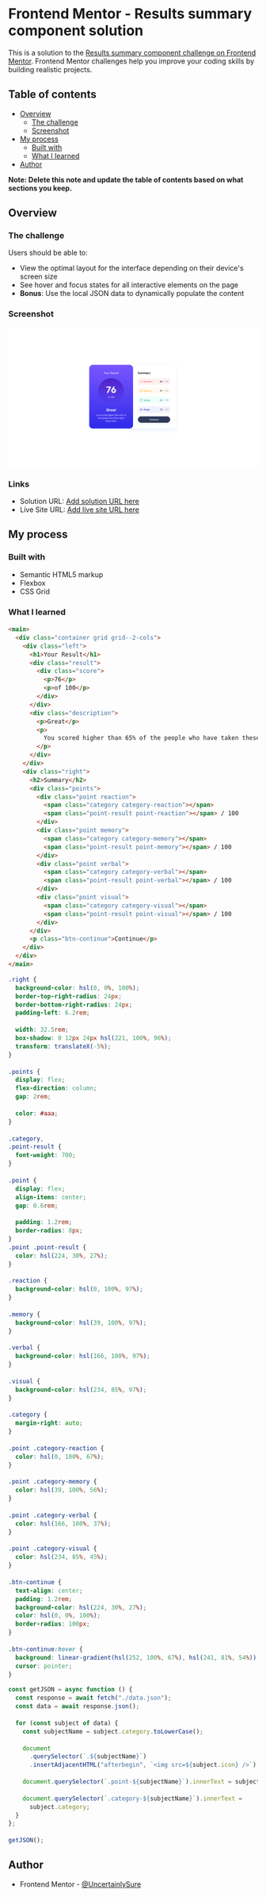 # Frontend Mentor - Results summary component solution

This is a solution to the [Results summary component challenge on Frontend Mentor](https://www.frontendmentor.io/challenges/results-summary-component-CE_K6s0maV). Frontend Mentor challenges help you improve your coding skills by building realistic projects.

## Table of contents

- [Overview](#overview)
  - [The challenge](#the-challenge)
  - [Screenshot](#screenshot)
- [My process](#my-process)
  - [Built with](#built-with)
  - [What I learned](#what-i-learned)
- [Author](#author)

**Note: Delete this note and update the table of contents based on what sections you keep.**

## Overview

### The challenge

Users should be able to:

- View the optimal layout for the interface depending on their device's screen size
- See hover and focus states for all interactive elements on the page
- **Bonus**: Use the local JSON data to dynamically populate the content

### Screenshot

![](result-summary-component-image.png)

### Links

- Solution URL: [Add solution URL here](https://your-solution-url.com)
- Live Site URL: [Add live site URL here](https://your-live-site-url.com)

## My process

### Built with

- Semantic HTML5 markup
- Flexbox
- CSS Grid

### What I learned

```html
<main>
  <div class="container grid grid--2-cols">
    <div class="left">
      <h1>Your Result</h1>
      <div class="result">
        <div class="score">
          <p>76</p>
          <p>of 100</p>
        </div>
      </div>
      <div class="description">
        <p>Great</p>
        <p>
          You scored higher than 65% of the people who have taken these tests.
        </p>
      </div>
    </div>
    <div class="right">
      <h2>Summary</h2>
      <div class="points">
        <div class="point reaction">
          <span class="category category-reaction"></span>
          <span class="point-result point-reaction"></span> / 100
        </div>
        <div class="point memory">
          <span class="category category-memory"></span>
          <span class="point-result point-memory"></span> / 100
        </div>
        <div class="point verbal">
          <span class="category category-verbal"></span>
          <span class="point-result point-verbal"></span> / 100
        </div>
        <div class="point visual">
          <span class="category category-visual"></span>
          <span class="point-result point-visual"></span> / 100
        </div>
      </div>
      <p class="btn-continue">Continue</p>
    </div>
  </div>
</main>
```

```css
.right {
  background-color: hsl(0, 0%, 100%);
  border-top-right-radius: 24px;
  border-bottom-right-radius: 24px;
  padding-left: 6.2rem;

  width: 32.5rem;
  box-shadow: 0 12px 24px hsl(221, 100%, 96%);
  transform: translateX(-5%);
}

.points {
  display: flex;
  flex-direction: column;
  gap: 2rem;

  color: #aaa;
}

.category,
.point-result {
  font-weight: 700;
}

.point {
  display: flex;
  align-items: center;
  gap: 0.6rem;

  padding: 1.2rem;
  border-radius: 8px;
}
.point .point-result {
  color: hsl(224, 30%, 27%);
}

.reaction {
  background-color: hsl(0, 100%, 97%);
}

.memory {
  background-color: hsl(39, 100%, 97%);
}

.verbal {
  background-color: hsl(166, 100%, 97%);
}

.visual {
  background-color: hsl(234, 85%, 97%);
}

.category {
  margin-right: auto;
}

.point .category-reaction {
  color: hsl(0, 100%, 67%);
}

.point .category-memory {
  color: hsl(39, 100%, 56%);
}

.point .category-verbal {
  color: hsl(166, 100%, 37%);
}

.point .category-visual {
  color: hsl(234, 85%, 45%);
}

.btn-continue {
  text-align: center;
  padding: 1.2rem;
  background-color: hsl(224, 30%, 27%);
  color: hsl(0, 0%, 100%);
  border-radius: 100px;
}

.btn-continue:hover {
  background: linear-gradient(hsl(252, 100%, 67%), hsl(241, 81%, 54%));
  cursor: pointer;
}
```

```js
const getJSON = async function () {
  const response = await fetch("./data.json");
  const data = await response.json();

  for (const subject of data) {
    const subjectName = subject.category.toLowerCase();

    document
      .querySelector(`.${subjectName}`)
      .insertAdjacentHTML("afterbegin", `<img src=${subject.icon} />`);

    document.querySelector(`.point-${subjectName}`).innerText = subject.score;

    document.querySelector(`.category-${subjectName}`).innerText =
      subject.category;
  }
};

getJSON();
```

## Author

- Frontend Mentor - [@UncertainlySure](https://www.frontendmentor.io/profile/UncertainlySure)
